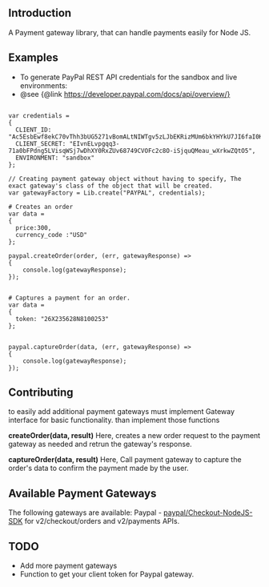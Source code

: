 ## Introduction
A Payment gateway library, that can handle payments easily for Node JS.

## Examples
* To generate PayPal REST API credentials for the sandbox and live environments: 
* @see {@link https://developer.paypal.com/docs/api/overview/}

```

var credentials =
{
  CLIENT_ID: "Ac5EsbEwf8ekC70vThh3bUG5271vBomALtNIWTgv5zLJbEKRizMUm6bkYHYkU7JI6faI0K0uZSO7lnGV",
  CLIENT_SECRET: "EIvnELvpgqq3-71a0bFPdng5LVisqWSj7wDhXY0RxZUv68749CVOFc2c8O-iSjquQMeau_wXrkwZQtO5",
  ENVIRONMENT: "sandbox"
};

// Creating payment gateway object without having to specify, The exact gateway's class of the object that will be created.
var gatewayFactory = Lib.create("PAYPAL", credentials);

# Creates an order
var data = 
{
  price:300,
  currency_code :"USD"
};

paypal.createOrder(order, (err, gatewayResponse) =>
{
    console.log(gatewayResponse);
});


# Captures a payment for an order.
var data = 
{
  token: "26X235628N8100253"
};


paypal.captureOrder(data, (err, gatewayResponse) =>
{
    console.log(gatewayResponse);
});
```

## Contributing
to easily add additional payment gateways must implement Gateway interface for basic functionality. than implement those functions

<b>createOrder(data, result)</b>
Here, creates a new order request to the payment gateway as needed and retrun the gateway's response.

<b>captureOrder(data, result)</b>
Here, Call payment gateway to capture the order's data to confirm the payment made by the user.

## Available Payment Gateways
The following gateways are available:
Paypal - <a href="https://github.com/paypal/Checkout-NodeJS-SDK">paypal/Checkout-NodeJS-SDK</a> for v2/checkout/orders and v2/payments APIs.

## TODO
* Add more payment gateways
* Function to get your client token for Paypal gateway.
